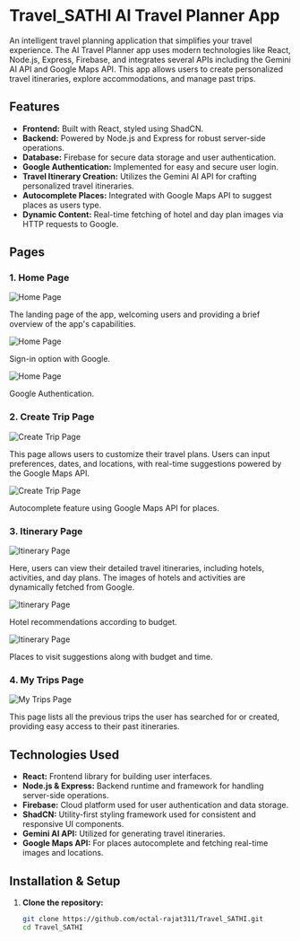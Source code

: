# Travel_SATHI AI Travel Planner App

An intelligent travel planning application that simplifies your travel experience. The AI Travel Planner app uses modern technologies like React, Node.js, Express, Firebase, and integrates several APIs including the Gemini AI API and Google Maps API. This app allows users to create personalized travel itineraries, explore accommodations, and manage past trips.

##  Features

- **Frontend:** Built with React, styled using ShadCN.
- **Backend:** Powered by Node.js and Express for robust server-side operations.
- **Database:** Firebase for secure data storage and user authentication.
- **Google Authentication:** Implemented for easy and secure user login.
- **Travel Itinerary Creation:** Utilizes the Gemini AI API for crafting personalized travel itineraries.
- **Autocomplete Places:** Integrated with Google Maps API to suggest places as users type.
- **Dynamic Content:** Real-time fetching of hotel and day plan images via HTTP requests to Google.

##  Pages

### 1. Home Page
![Home Page](./src/assets/home.png)

The landing page of the app, welcoming users and providing a brief overview of the app's capabilities.

![Home Page](./src/assets/login.png)

Sign-in option with Google.

![Home Page](./src/assets/login2.png)

Google Authentication.

### 2. Create Trip Page
![Create Trip Page](./src/assets/create_trip1.png)

This page allows users to customize their travel plans. Users can input preferences, dates, and locations, with real-time suggestions powered by the Google Maps API.

![Create Trip Page](./src/assets/create_trip2.png)

Autocomplete feature using Google Maps API for places.

### 3. Itinerary Page
![Itinerary Page](./src/assets/view_trip.png)

Here, users can view their detailed travel itineraries, including hotels, activities, and day plans. The images of hotels and activities are dynamically fetched from Google.

![Itinerary Page](./src/assets/hotel.png)

Hotel recommendations according to budget.

![Itinerary Page](./src/assets/iternary.png)

Places to visit suggestions along with budget and time.

### 4. My Trips Page
![My Trips Page](./src/assets/my_trip.png)

This page lists all the previous trips the user has searched for or created, providing easy access to their past itineraries.

##  Technologies Used

- **React:** Frontend library for building user interfaces.
- **Node.js & Express:** Backend runtime and framework for handling server-side operations.
- **Firebase:** Cloud platform used for user authentication and data storage.
- **ShadCN:** Utility-first styling framework used for consistent and responsive UI components.
- **Gemini AI API:** Utilized for generating travel itineraries.
- **Google Maps API:** For places autocomplete and fetching real-time images and locations.

##  Installation & Setup

1. **Clone the repository:**
   ```bash
   git clone https://github.com/octal-rajat311/Travel_SATHI.git
   cd Travel_SATHI
